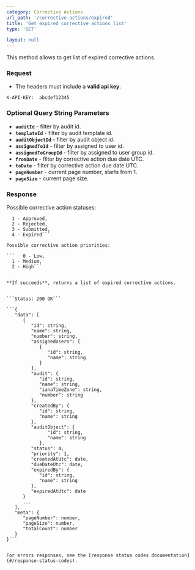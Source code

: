 ```yaml
---
category: Corrective Actions
url_path: '/corrective-actions/expired'
title: 'Get expired corrective actions list'
type: 'GET'

layout: null
---
```


This method allows to get list of expired corrective actions.


### Request
* The headers must include a **valid api key**.

```X-API-KEY:  abcdef12345```

### Optional Query String Parameters
* **`auditId`** - filter by audit id.
* **`templateId`** - filter by audit template id.
* **`auditObjectId`** - filter by audit object id.
* **`assignedToId`** - filter by assigned to user id.
* **`assignedToGroupId`** - filter by assigned to user group id.
* **`fromDate`** - filter by corrective action due date UTC.
* **`toDate`** - filter by corrective action due date UTC.
* **`pageNumber`** - current page number, starts from 1.
* **`pageSize`** - current page size.

### Response

Possible corrective action statuses:

```   0 - Open,
  1 - Approved,
  2 - Rejected,
  3 - Submitted,
  4 - Expired```

Possible corrective action priorities:

```   0 - Low,
  1 - Medium,
  2 - High```
  

**If succeeds**, returns a list of expired corrective actions.


```Status: 200 OK```

```{
   "data": [
      {
         "id": string,
         "name": string,
         "number": string,
         "assignedUsers": [
            {
               "id": string,
               "name": string
            }
         ],
         "audit": {
            "id": string,
            "name": string,
            "ianaTimeZone": string,
            "number": string
         },
         "createdBy": {
            "id": string,
            "name": string
         },
         "auditObject": {
               "id": string,
               "name": string
            },
         "status": 4,
         "priority": 1,
         "createdAtUtc": date,
         "dueDateUtc": date,
         "expiredBy": {
            "id": string,
            "name": string
         },
         "expiredAtUtc": date
      }
      ...
   ],
   "meta": {
      "pageNumber": number,
      "pageSize": number,
      "totalCount": number
   }
}```


For errors responses, see the [response status codes documentation](#/response-status-codes).
